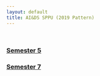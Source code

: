 ```yaml
---
layout: default
title: AI&DS SPPU (2019 Pattern)
---
```




<!-- ✅ Breadcrumb container -->
<div id="breadcrumb-container">
  <nav id="breadcrumb"></nav>
</div>

<!-- ✅ Semester cards -->
<br>
<div class="card-container">
  <!-- <a class="card" href="sem-3"><h3>Semester 3</h3></a> -->
  <!-- <a class="card" href="sem-4"><h3>Semester 4</h3></a> -->
  <a class="card" href="sem-5"><h3>Semester 5</h3></a>
  <!-- <a class="card" href="sem-6"><h3>Semester 6</h3></a> -->
  <a class="card" href="sem-7"><h3>Semester 7</h3></a>
  <!-- <a class="card" href="sem-8"><h3>Semester 8</h3></a> -->
  <!-- Repeat or loop cards here as needed -->
</div>



